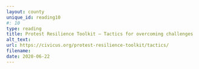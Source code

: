 ```yaml
---
layout: county 
unique_id: reading10
#: 10
type: reading
title: Protest Resilience Toolkit – Tactics for overcoming challenges
alt_text: 
url: https://civicus.org/protest-resilience-toolkit/tactics/
filename: 
date: 2020-06-22
---
```

